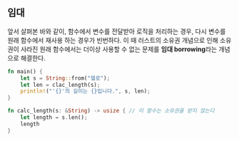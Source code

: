 ## 임대
앞서 살펴본 바와 같이, 함수에서 변수를 전달받아 로직을 처리하는 경우, 다시 변수를 원래 함수에서 재사용 하는 경우가 빈번하다. 이 때 러스트의 소유권 개념으로 인해 소유권이 사라진 원래 함수에서는 더이상 사용할 수 없는 문제를 **임대 borrowing**라는 개념으로 해결한다.
```rust
fn main() {
	let s = String::from("헬로");
	let len = clac_length(s);
	println!("'{}'의 길이는 {}입니다.", s, len);
}

fn calc_length(s: &String) -> usize { // 이 함수는 소유권을 받지 않는다
	let length = s.len();
	length
}
```